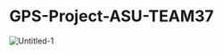 #  GPS-Project-ASU-TEAM37
 
![Untitled-1](https://user-images.githubusercontent.com/52659572/120910830-7d969200-c682-11eb-80e6-424fd26a7a9b.png)
